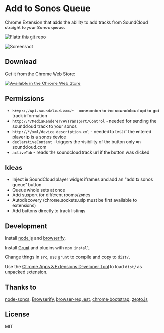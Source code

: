 Add to Sonos Queue
==================

Chrome Extension that adds the ability to add tracks from SoundCloud straight to your Sonos queue.

[![Flattr this git repo](https://api.flattr.com/button/flattr-badge-large.png)](https://flattr.com/submit/auto?user_id=robbi5&url=https%3A%2F%2Fgithub.com%2Frobbi5%2Fadd-to-sonos-queue)

![Screenshot](https://raw.githubusercontent.com/robbi5/add-to-sonos-queue/master/screenshots/happy-0.1.0.jpg)

Download
--------
Get it from the Chrome Web Store:


[![Available in the Chrome Web Store](https://developer.chrome.com/webstore/images/ChromeWebStore_BadgeWBorder_v2_206x58.png)](https://chrome.google.com/webstore/detail/add-to-sonos-queue/mjlgdiclanhcloangjbhpmoagbhmjlgc)

Permissions
-----------
* `https://api.soundcloud.com/*` - connection to the soundcloud api to get track information
* `http://*/MediaRenderer/AVTransport/Control` - needed for sending the soundcloud track to your sonos
* `http://*/xml/device_description.xml` - needed to test if the entered player ip is a sonos device
* `declarativeContent` - triggers the visibility of the button only on soundcloud.com
* `activeTab` - reads the soundcloud track url if the button was clicked

Ideas
-----
* Inject in SoundCloud player widget iframes and add an "add to sonos queue" button
* Queue whole sets at once
* Add support for different rooms/zones
* Autodiscovery (chrome.sockets.udp must be first available to extensions)
* Add buttons directly to track listings

Development
-----------
Install [node.js](http://nodejs.org/) and [browserify](http://browserify.org/).

Install [Grunt](http://gruntjs.com/) and plugins with `npm install`.

Change things in `src`, use `grunt` to compile and copy to `dist/`.

Use the [Chrome Apps & Extensions Developer Tool](https://chrome.google.com/webstore/detail/chrome-apps-extensions-de/ohmmkhmmmpcnpikjeljgnaoabkaalbgc) to load `dist/` as unpacked extension.

Thanks to
---------
[node-sonos](https://github.com/bencevans/node-sonos),
[Browserify](http://browserify.org),
[browser-request](https://github.com/iriscouch/browser-request),
[chrome-bootstrap](https://github.com/roykolak/chrome-bootstrap),
[zepto.js](http://zeptojs.com)

License
-------
MIT